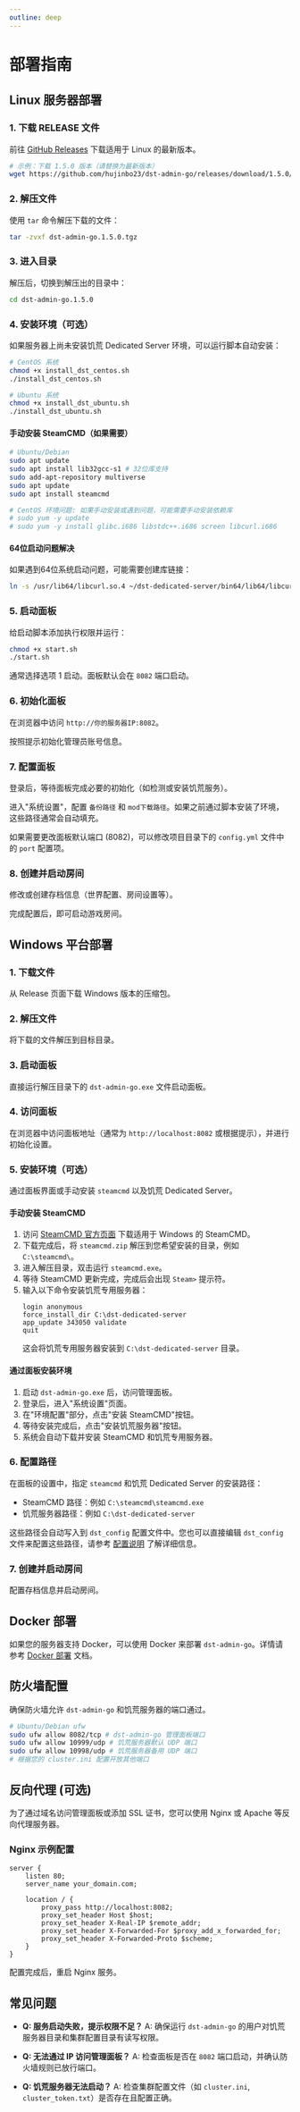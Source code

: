 ```yaml
---
outline: deep
---
```


# 部署指南

## Linux 服务器部署

### 1. 下载 RELEASE 文件

前往 [GitHub Releases](https://github.com/carrot-hu23/dst-admin-go/releases) 下载适用于 Linux 的最新版本。

```bash
# 示例：下载 1.5.0 版本（请替换为最新版本）
wget https://github.com/hujinbo23/dst-admin-go/releases/download/1.5.0/dst-admin-go.1.5.0.tgz
```

### 2. 解压文件

使用 `tar` 命令解压下载的文件：

```bash
tar -zvxf dst-admin-go.1.5.0.tgz
```

### 3. 进入目录

解压后，切换到解压出的目录中：

```bash
cd dst-admin-go.1.5.0
```

### 4. 安装环境（可选）

如果服务器上尚未安装饥荒 Dedicated Server 环境，可以运行脚本自动安装：

```bash
# CentOS 系统
chmod +x install_dst_centos.sh
./install_dst_centos.sh

# Ubuntu 系统
chmod +x install_dst_ubuntu.sh
./install_dst_ubuntu.sh
```

#### 手动安装 SteamCMD（如果需要）

```bash
# Ubuntu/Debian
sudo apt update
sudo apt install lib32gcc-s1 # 32位库支持
sudo add-apt-repository multiverse
sudo apt update
sudo apt install steamcmd

# CentOS 环境问题: 如果手动安装或遇到问题，可能需要手动安装依赖库
# sudo yum -y update
# sudo yum -y install glibc.i686 libstdc++.i686 screen libcurl.i686
```

#### 64位启动问题解决

如果遇到64位系统启动问题，可能需要创建库链接：

```bash
ln -s /usr/lib64/libcurl.so.4 ~/dst-dedicated-server/bin64/lib64/libcurl-gnutls.so.4
```

### 5. 启动面板

给启动脚本添加执行权限并运行：

```bash
chmod +x start.sh
./start.sh
```

通常选择选项 1 启动。面板默认会在 `8082` 端口启动。

### 6. 初始化面板

在浏览器中访问 `http://你的服务器IP:8082`。

按照提示初始化管理员账号信息。

### 7. 配置面板

登录后，等待面板完成必要的初始化（如检测或安装饥荒服务）。

进入"系统设置"，配置 `备份路径` 和 `mod下载路径`。如果之前通过脚本安装了环境，这些路径通常会自动填充。

如果需要更改面板默认端口 (8082)，可以修改项目目录下的 `config.yml` 文件中的 `port` 配置项。

### 8. 创建并启动房间

修改或创建存档信息（世界配置、房间设置等）。

完成配置后，即可启动游戏房间。

## Windows 平台部署

### 1. 下载文件

从 Release 页面下载 Windows 版本的压缩包。

### 2. 解压文件

将下载的文件解压到目标目录。

### 3. 启动面板

直接运行解压目录下的 `dst-admin-go.exe` 文件启动面板。

### 4. 访问面板

在浏览器中访问面板地址（通常为 `http://localhost:8082` 或根据提示），并进行初始化设置。

### 5. 安装环境（可选）

通过面板界面或手动安装 `steamcmd` 以及饥荒 Dedicated Server。

#### 手动安装 SteamCMD

1. 访问 [SteamCMD 官方页面](https://developer.valvesoftware.com/wiki/SteamCMD) 下载适用于 Windows 的 SteamCMD。
2. 下载完成后，将 `steamcmd.zip` 解压到您希望安装的目录，例如 `C:\steamcmd\`。
3. 进入解压目录，双击运行 `steamcmd.exe`。
4. 等待 SteamCMD 更新完成，完成后会出现 `Steam>` 提示符。
5. 输入以下命令安装饥荒专用服务器：
   ```
   login anonymous
   force_install_dir C:\dst-dedicated-server
   app_update 343050 validate
   quit
   ```
   这会将饥荒专用服务器安装到 `C:\dst-dedicated-server` 目录。

#### 通过面板安装环境

1. 启动 `dst-admin-go.exe` 后，访问管理面板。
2. 登录后，进入"系统设置"页面。
3. 在"环境配置"部分，点击"安装 SteamCMD"按钮。
4. 等待安装完成后，点击"安装饥荒服务器"按钮。
5. 系统会自动下载并安装 SteamCMD 和饥荒专用服务器。

### 6. 配置路径

在面板的设置中，指定 `steamcmd` 和饥荒 Dedicated Server 的安装路径：
- SteamCMD 路径：例如 `C:\steamcmd\steamcmd.exe`
- 饥荒服务器路径：例如 `C:\dst-dedicated-server`

这些路径会自动写入到 `dst_config` 配置文件中。您也可以直接编辑 `dst_config` 文件来配置这些路径，请参考 [配置说明](/guide/configuration) 了解详细信息。

### 7. 创建并启动房间

配置存档信息并启动房间。

## Docker 部署

如果您的服务器支持 Docker，可以使用 Docker 来部署 `dst-admin-go`。详情请参考 [Docker 部署](/guide/docker) 文档。

## 防火墙配置

确保防火墙允许 `dst-admin-go` 和饥荒服务器的端口通过。

```bash
# Ubuntu/Debian ufw
sudo ufw allow 8082/tcp # dst-admin-go 管理面板端口
sudo ufw allow 10999/udp # 饥荒服务器默认 UDP 端口
sudo ufw allow 10998/udp # 饥荒服务器备用 UDP 端口
# 根据您的 cluster.ini 配置开放其他端口
```

## 反向代理 (可选)

为了通过域名访问管理面板或添加 SSL 证书，您可以使用 Nginx 或 Apache 等反向代理服务器。

### Nginx 示例配置

```nginx
server {
    listen 80;
    server_name your_domain.com;

    location / {
        proxy_pass http://localhost:8082;
        proxy_set_header Host $host;
        proxy_set_header X-Real-IP $remote_addr;
        proxy_set_header X-Forwarded-For $proxy_add_x_forwarded_for;
        proxy_set_header X-Forwarded-Proto $scheme;
    }
}
```

配置完成后，重启 Nginx 服务。

## 常见问题

- **Q: 服务启动失败，提示权限不足？**
  A: 确保运行 `dst-admin-go` 的用户对饥荒服务器目录和集群配置目录有读写权限。

- **Q: 无法通过 IP 访问管理面板？**
  A: 检查面板是否在 `8082` 端口启动，并确认防火墙规则已放行端口。

- **Q: 饥荒服务器无法启动？**
  A: 检查集群配置文件（如 `cluster.ini`, `cluster_token.txt`）是否存在且配置正确。